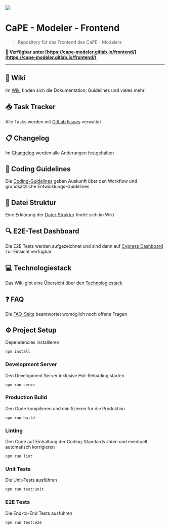 ![](https://gitlab.com/cape-modeler/frontend/wikis/uploads/0f5dde93fdc7f027a656aed68cddfcdf/icon.png)

# CaPE - Modeler - Frontend

> Repository für das Frontend des CaPE - Modelers

:rocket: **Verfügbar unter [https://cape-modeler.gitlab.io/frontend/](https://cape-modeler.gitlab.io/frontend/)**


---


## :book: Wiki

Im [Wiki](https://gitlab.com/cape-modeler/frontend/wikis/home) finden sich die Dokumentation, Guidelines und vieles mehr

## :inbox_tray: Task Tracker

Alle Tasks werden mit [GitLab Issues](https://gitlab.com/cape-modeler/frontend/issues) verwaltet

## :clipboard: Changelog

Im [Changelog](https://gitlab.com/cape-modeler/frontend/blob/master/CHANGELOG.md) werden alle Änderungen festgehalten

## :flashlight: Coding Guidelines

Die [Coding-Guidelines](https://gitlab.com/cape-modeler/frontend/wikis/coding-guidelines) geben Auskunft über den Workflow und grundsätzliche Entwicklungs-Guidelines

## :file_folder: Datei Struktur

Eine Erklärung der [Datei-Struktur](https://gitlab.com/cape-modeler/frontend/wikis/Datei-Struktur) findet sich im Wiki

## :mag: E2E-Test Dashboard

Die E2E Tests werden aufgezeichnet und sind dann auf [Cypress Dashboard](https://dashboard.cypress.io/#/projects/6623by/runs) zur Einsicht verfügbar

## :computer: Technologiestack

Das Wiki gibt eine Übersicht über den [Technologiestack](https://gitlab.com/cape-modeler/frontend/wikis/technologiestack)

## :question: FAQ

Die [FAQ-Seite](https://gitlab.com/cape-modeler/frontend/wikis/FAQ) beantwortet womöglich noch offene Fragen

## :gear: Project Setup

Dependencies installieren

```
npm install
```

### Development Server

Den Development Server inklusive Hot-Reloading starten

```
npm run serve
```

### Production Build

Den Code kompilieren und minifizieren für die Produktion

```
npm run build
```

### Linting

Den Code auf Einhaltung der Coding-Standards *linten* und eventuell automatisch korrigieren

```
npm run lint
```

### Unit Tests

Die Unit-Tests ausführen

```
npm run test:unit
```

### E2E Tests

Die End-to-End Tests ausführen

```
npm run test:e2e
```
